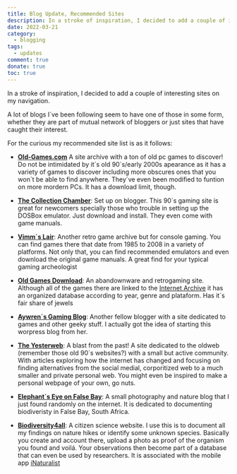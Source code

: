 ```yaml
---
title: Blog Update, Recommended Sites
description: In a stroke of inspiration, I decided to add a couple of interesting sites on my navigation, seeing as other palces have their own blogrolls.
date: 2022-03-21
category:
  - blogging
tags:
  - updates
comment: true
donate: true
toc: true
---
```


In a stroke of inspiration, I decided to add a couple of interesting sites on my navigation.

A lot of blogs I´ve been following seem to have one of those in some form, whether they are part of mutual network of bloggers or just sites that have caught their interest.

For the curious my recommended site list is as it follows:

- [**Old-Games.com**](https://www.old-games.com/games/simulation/27)  A site archive with a ton of old pc games to discover! Do not be intimidated by it´s old 90´s/early 2000s apearance as it has a variety of games to discover including more obscures ones that you won´t be able to find anywhere. They´ve even been modified to funtion on more mordern PCs. It has a download limit, though.

- [**The Collection Chamber**](https://collectionchamber.blogspot.com/): Set up on blogger. This 90´s gaming site is great for newcomers specially those who trouble in setting up the DOSBox emulator. Just download and install. They even come with game manuals.

- [**Vimm´s Lair**](https://vimm.net/?p=vault): Another retro game archive but for console gaming. You can find games there that date from 1985 to 2008 in a variety of platforms. Not only that, you can find recommended emulators and even download the original game manuals. A great find for your typical gaming archeologist

- [**Old Games Download**](https://oldgamesdownload.com/): An abandownware and retrogaming site. Although all of the games there are linked to the [Internet Archive](https://archive.org/) it has an organized database according to year, genre and plataform. Has it´s fair share of jewels

- [**Aywren´s Gaming Blog**](https://aywren.com/): Another fellow blogger with a site dedicated to games and other geeky stuff. I actually got the idea of starting this worpress blog from her.

- [**The Yesterweb**](https://yesterweb.org/): A blast from the past! A site dedicated to the oldweb (remember those old 90´s websites?) with a small but active community. With articles exploring how the internet has changed and focusing on finding alternatives from the social medial, corporitized web to a much smaller and private personal web. You might even be inspired to make a personal webpage of your own, go nuts.

- [**Elephant´s Eye on False Bay**](https://eefalsebay.blogspot.com/): A small photography and nature blog that I just found randomly on the internet. It is dedicated to documenting biodiveristy in False Bay, South Africa.

- [**Biodiversity4all**](https://www.biodiversity4all.org/home): A citizen science website. I use this is to document all my findings on nature hikes or identify some unknown species. Basically you create and account there, upload a photo as proof of the organism you found and voilá. Your observations then become part of a database that can even be used by researchers. It is associated with the mobile app [iNaturalist](https://play.google.com/store/apps/details?id=org.inaturalist.android&gl=US)
